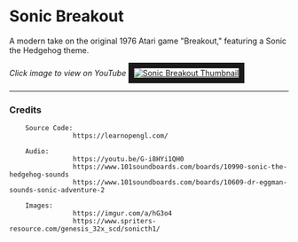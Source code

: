 # Sonic Breakout

A modern take on the original 1976 Atari game "Breakout," featuring a Sonic the Hedgehog theme.

*Click image to view on YouTube*
<a href="https://www.youtube.com/watch?v=K1eCgV0rLbk&t=2s" target="_blank">
        <img src="https://i.imgur.com/Re8SGUs.png" alt="Sonic Breakout Thumbnail" border="10" />
</a>

---

### Credits
        
        Source Code:
                    https://learnopengl.com/
                    
        Audio:
                    https://youtu.be/G-i8HYi1QH0
                    https://www.101soundboards.com/boards/10990-sonic-the-hedgehog-sounds
                    https://www.101soundboards.com/boards/10609-dr-eggman-sounds-sonic-adventure-2
                    
        Images:
                    https://imgur.com/a/hG3o4
                    https://www.spriters-resource.com/genesis_32x_scd/sonicth1/
